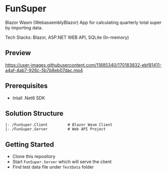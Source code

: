 # FunSuper

Blazor Wasm (WebassemblyBlazor) App for calculating quarterly total super by importing data.

Tech Stacks: Blazor, ASP.NET WEB API, SQLite (In-memory)

## Preview

https://user-images.githubusercontent.com/11885340/170183832-ebf81411-a4af-4ab7-926c-5b7b8eb07dac.mp4

## Prerequisites

* Intall .Net6 SDK

## Solution Structure

    |- /FunSuper.Client         # Blazor Wasm Client
    |- /FunSuper.Server         # Web API Project

## Getting Started

* Clone this repository
* Start `FunSuper.Server` which will serve the client
* Find test data file under `TestData` folder
